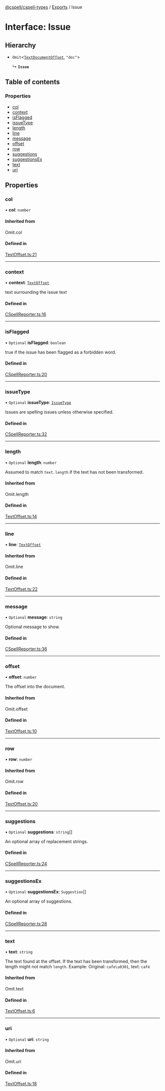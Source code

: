 [@cspell/cspell-types](../README.md) / [Exports](../modules.md) / Issue

# Interface: Issue

## Hierarchy

- `Omit`<[`TextDocumentOffset`](TextDocumentOffset.md), ``"doc"``\>

  ↳ **`Issue`**

## Table of contents

### Properties

- [col](Issue.md#col)
- [context](Issue.md#context)
- [isFlagged](Issue.md#isflagged)
- [issueType](Issue.md#issuetype)
- [length](Issue.md#length)
- [line](Issue.md#line)
- [message](Issue.md#message)
- [offset](Issue.md#offset)
- [row](Issue.md#row)
- [suggestions](Issue.md#suggestions)
- [suggestionsEx](Issue.md#suggestionsex)
- [text](Issue.md#text)
- [uri](Issue.md#uri)

## Properties

### col

• **col**: `number`

#### Inherited from

Omit.col

#### Defined in

[TextOffset.ts:21](https://github.com/streetsidesoftware/cspell/blob/8b25077/packages/cspell-types/src/TextOffset.ts#L21)

___

### context

• **context**: [`TextOffset`](TextOffset.md)

text surrounding the issue text

#### Defined in

[CSpellReporter.ts:16](https://github.com/streetsidesoftware/cspell/blob/8b25077/packages/cspell-types/src/CSpellReporter.ts#L16)

___

### isFlagged

• `Optional` **isFlagged**: `boolean`

true if the issue has been flagged as a forbidden word.

#### Defined in

[CSpellReporter.ts:20](https://github.com/streetsidesoftware/cspell/blob/8b25077/packages/cspell-types/src/CSpellReporter.ts#L20)

___

### issueType

• `Optional` **issueType**: [`IssueType`](../enums/IssueType.md)

Issues are spelling issues unless otherwise specified.

#### Defined in

[CSpellReporter.ts:32](https://github.com/streetsidesoftware/cspell/blob/8b25077/packages/cspell-types/src/CSpellReporter.ts#L32)

___

### length

• `Optional` **length**: `number`

Assumed to match `text.length` if the text has not been transformed.

#### Inherited from

Omit.length

#### Defined in

[TextOffset.ts:14](https://github.com/streetsidesoftware/cspell/blob/8b25077/packages/cspell-types/src/TextOffset.ts#L14)

___

### line

• **line**: [`TextOffset`](TextOffset.md)

#### Inherited from

Omit.line

#### Defined in

[TextOffset.ts:22](https://github.com/streetsidesoftware/cspell/blob/8b25077/packages/cspell-types/src/TextOffset.ts#L22)

___

### message

• `Optional` **message**: `string`

Optional message to show.

#### Defined in

[CSpellReporter.ts:36](https://github.com/streetsidesoftware/cspell/blob/8b25077/packages/cspell-types/src/CSpellReporter.ts#L36)

___

### offset

• **offset**: `number`

The offset into the document.

#### Inherited from

Omit.offset

#### Defined in

[TextOffset.ts:10](https://github.com/streetsidesoftware/cspell/blob/8b25077/packages/cspell-types/src/TextOffset.ts#L10)

___

### row

• **row**: `number`

#### Inherited from

Omit.row

#### Defined in

[TextOffset.ts:20](https://github.com/streetsidesoftware/cspell/blob/8b25077/packages/cspell-types/src/TextOffset.ts#L20)

___

### suggestions

• `Optional` **suggestions**: `string`[]

An optional array of replacement strings.

#### Defined in

[CSpellReporter.ts:24](https://github.com/streetsidesoftware/cspell/blob/8b25077/packages/cspell-types/src/CSpellReporter.ts#L24)

___

### suggestionsEx

• `Optional` **suggestionsEx**: `Suggestion`[]

An optional array of suggestions.

#### Defined in

[CSpellReporter.ts:28](https://github.com/streetsidesoftware/cspell/blob/8b25077/packages/cspell-types/src/CSpellReporter.ts#L28)

___

### text

• **text**: `string`

The text found at the offset. If the text has been transformed, then the length might not match `length`.
Example: Original: `cafe\u0301`, text: `café`

#### Inherited from

Omit.text

#### Defined in

[TextOffset.ts:6](https://github.com/streetsidesoftware/cspell/blob/8b25077/packages/cspell-types/src/TextOffset.ts#L6)

___

### uri

• `Optional` **uri**: `string`

#### Inherited from

Omit.uri

#### Defined in

[TextOffset.ts:18](https://github.com/streetsidesoftware/cspell/blob/8b25077/packages/cspell-types/src/TextOffset.ts#L18)
